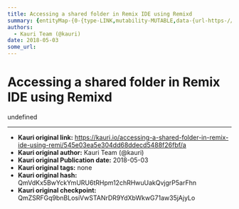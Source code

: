 ```yaml
---
title: Accessing a shared folder in Remix IDE using Remixd
summary: {entityMap-{0-{type-LINK,mutability-MUTABLE,data-{url-https-//github.com/ethereum/remixd}},blocks-[{key-9pmqs,text-Remixd is an npm module. Its purpose is to give the remix web application access to a folder from your local computer.,type-unstyled,depth-0,inlineStyleRanges-,entityRanges-,data-{}},{key-7ois6,text-,type-unstyled,depth-0,inlineStyleRanges-,entityRanges-,data-{}},{key-41ptn,text-The code of Remixd can be checked out here .,type-unstyled,depth-0,inlineStyleRanges-,entityRanges-[{offs
authors:
  - Kauri Team (@kauri)
date: 2018-05-03
some_url: 
---
```


# Accessing a shared folder in Remix IDE using Remixd


undefined


---

- **Kauri original link:** https://kauri.io/accessing-a-shared-folder-in-remix-ide-using-remi/545e03ea5e304dd68ddecd5488f26fbf/a
- **Kauri original author:** Kauri Team (@kauri)
- **Kauri original Publication date:** 2018-05-03
- **Kauri original tags:** none
- **Kauri original hash:** QmVdKx5BwYckYmURU6tRHpm12chRHwuUakQvjgrP5arFhn
- **Kauri original checkpoint:** QmZSRFGq9bnBLosiVwSTANrDR9YdXbWkwG71aw35jAjyLo



